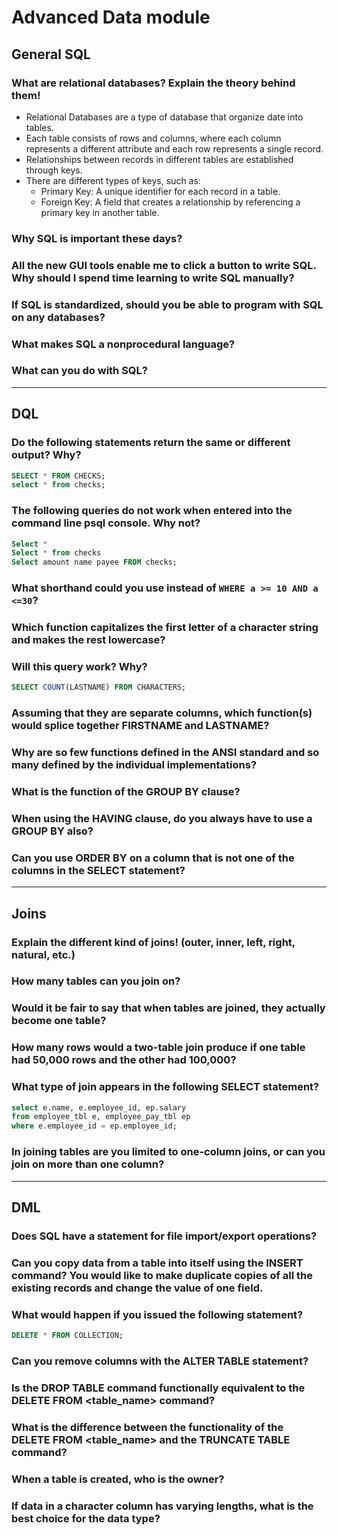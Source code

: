 # Advanced Data module

## General SQL

### What are relational databases? Explain the theory behind them!



* Relational Databases are a type of database that organize date into tables.
* Each table consists of rows and columns, where each column represents a different attribute and
	each row represents a single record.
* Relationships between records in different tables are established through keys.
* There are different types of keys, such as:
	* Primary Key: A unique identifier for each record in a table.
	* Foreign Key: A field that creates a relationship by referencing a primary key in another table.


### Why SQL is important these days?

### All the new GUI tools enable me to click a button to write SQL. Why should I spend time learning to write SQL manually?

### If SQL is standardized, should you be able to program with SQL on any databases?

### What makes SQL a nonprocedural language?

### What can you do with SQL?

---

## DQL

### Do the following statements return the same or different output? Why?

```sql
SELECT * FROM CHECKS;
select * from checks;
```

### The following queries do not work when entered into the command line psql console. Why not?

```sql
Select *
Select * from checks
Select amount name payee FROM checks;
```

### What shorthand could you use instead of `WHERE a >= 10 AND a <=30`?

### Which function capitalizes the first letter of a character string and makes the rest lowercase?

### Will this query work? Why?

```sql
SELECT COUNT(LASTNAME) FROM CHARACTERS;
```

### Assuming that they are separate columns, which function(s) would splice together FIRSTNAME and LASTNAME?

### Why are so few functions defined in the ANSI standard and so many defined by the individual implementations?

### What is the function of the GROUP BY clause?

### When using the HAVING clause, do you always have to use a GROUP BY also?

### Can you use ORDER BY on a column that is not one of the columns in the SELECT statement?

---

## Joins

### Explain the different kind of joins! (outer, inner, left, right, natural, etc.)

### How many tables can you join on?

### Would it be fair to say that when tables are joined, they actually become one table?

### How many rows would a two-table join produce if one table had 50,000 rows and the other had 100,000?

### What type of join appears in the following SELECT statement?

```sql
select e.name, e.employee_id, ep.salary  
from employee_tbl e, employee_pay_tbl ep  
where e.employee_id = ep.employee_id;
```

### In joining tables are you limited to one-column joins, or can you join on more than one column?

---

## DML

### Does SQL have a statement for file import/export operations?

### Can you copy data from a table into itself using the INSERT command? You would like to make duplicate copies of all the existing records and change the value of one field.

### What would happen if you issued the following statement?

```sql
DELETE * FROM COLLECTION;
```

### Can you remove columns with the ALTER TABLE statement?

### Is the DROP TABLE command functionally equivalent to the DELETE FROM <table_name> command?

### What is the difference between the functionality of the DELETE FROM <table_name> and the TRUNCATE TABLE command?

### When a table is created, who is the owner?

### If data in a character column has varying lengths, what is the best choice for the data type?

